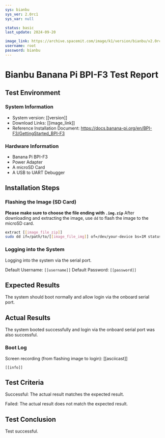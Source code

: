 ```yaml
---
sys: bianbu
sys_ver: 2.0rc1
sys_var: null

status: basic
last_update: 2024-09-20

image_link: https://archive.spacemit.com/image/k1/version/bianbu/v2.0rc1/bianbu-24.04-desktop-k1-v2.0rc1-release-20240909135447.img.zip
username: root
password: bianbu
---
```


# Bianbu Banana Pi BPI-F3 Test Report

## Test Environment

### System Information

- System version: [[version]]
- Download Links: [[image_link]]
- Reference Installation Document: https://docs.banana-pi.org/en/BPI-F3/GettingStarted_BPI-F3

### Hardware Information

- Banana Pi BPI-F3
- Power Adapter
- A microSD Card
- A USB to UART Debugger

## Installation Steps

### Flashing the Image (SD Card)

**Please make sure to choose the file ending with `.img.zip`**
After downloading and extracting the image, use `dd` to flash the image to the microSD card.

```bash
extract [[image_file_zip]]
sudo dd if=/path/to/[[image_file_img]] of=/dev/your-device bs=1M status=progress
```

### Logging into the System

Logging into the system via the serial port.

Default Username: `[[username]]`
Default Password: `[[password]]`

## Expected Results

The system should boot normally and allow login via the onboard serial port.

## Actual Results

The system booted successfully and login via the onboard serial port was also successful.

### Boot Log

Screen recording (from flashing image to login):
[[asciicast]]

```log
[[info]]
```

## Test Criteria

Successful: The actual result matches the expected result.

Failed: The actual result does not match the expected result.

## Test Conclusion

Test successful.
